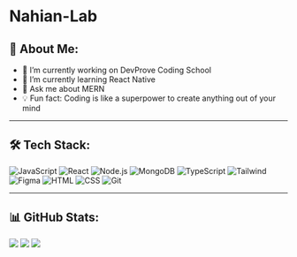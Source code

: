 # Nahian-Lab

## 👋 About Me:
- 🔭 I’m currently working on DevProve Coding School  
- 🌱 I’m currently learning React Native  
- 👯 Ask me about MERN  
- 💡 Fun fact: Coding is like a superpower to create anything out of your mind  

---

## 🛠 Tech Stack:
![JavaScript](https://img.shields.io/badge/-JavaScript-black?style=flat-square&logo=javascript)
![React](https://img.shields.io/badge/-React-black?style=flat-square&logo=react)
![Node.js](https://img.shields.io/badge/-Nodejs-black?style=flat-square&logo=node.js)
![MongoDB](https://img.shields.io/badge/-MongoDB-black?style=flat-square&logo=mongodb)
![TypeScript](https://img.shields.io/badge/-TypeScript-black?style=flat-square&logo=typescript)
![Tailwind](https://img.shields.io/badge/-TailwindCSS-black?style=flat-square&logo=tailwind-css)
![Figma](https://img.shields.io/badge/-Figma-black?style=flat-square&logo=figma)
![HTML](https://img.shields.io/badge/-HTML5-black?style=flat-square&logo=html5)
![CSS](https://img.shields.io/badge/-CSS3-black?style=flat-square&logo=css3)
![Git](https://img.shields.io/badge/-Git-black?style=flat-square&logo=git)

---

## 📊 GitHub Stats:

![](https://github-readme-stats.vercel.app/api?username=amangsarkar&theme=radical&show_icons=true)
![](https://github-readme-stats.vercel.app/api/top-langs/?username=amangsarkar&layout=compact&theme=radical)
![](https://github-readme-streak-stats.herokuapp.com/?user=amangsarkar&theme=radical)
